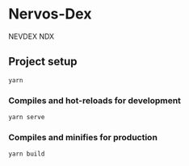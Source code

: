 # Nervos-Dex

NEVDEX NDX

## Project setup
```
yarn
```
### Compiles and hot-reloads for development
```
yarn serve
```
### Compiles and minifies for production
```
yarn build
```